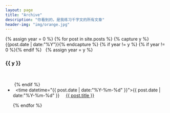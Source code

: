 ```yaml
---
layout: page
title: "Archive"
description: "你看到的，是我练习千字文的所有文章"
header-img: "img/orange.jpg"
---
```



{% assign year = 0 %}
{% for post in site.posts %}
  {% capture y %}{{post.date | date:"%Y"}}{% endcapture %}
  {% if year != y %}
   {% if year != 0 %}</ul>{% endif %}
   {% assign year = y %}
    <h3>{{ y }}</h3>
    <ul class="listing">
  {% endif %}
  <li class="listing-item">
    <time datetime="{{ post.date | date:"%Y-%m-%d" }}">{{ post.date | date:"%Y-%m-%d" }}</time>
      <a href="{{ post.url }}" title="{{ post.title }}">{{ post.title }}</a>
  </li>
{% endfor %}
  </ul>
